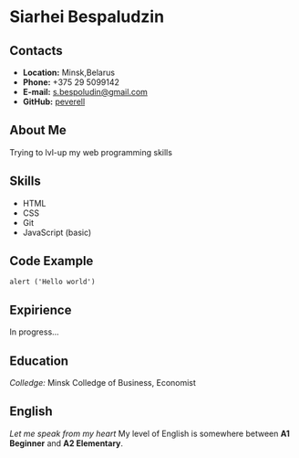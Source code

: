 # **Siarhei Bespaludzin**

## **Contacts**

* **Location:** Minsk,Belarus
* **Phone:** +375 29 5099142
* **E-mail:** s.bespoludin@gmail.com
* **GitHub:** [peverell](https://github.com/peverell)

## **About Me**
Trying to lvl-up my web programming skills
## **Skills**
* HTML
* CSS
* Git
* JavaScript (basic)

## **Code Example**
```
alert ('Hello world')
```

## **Expirience**
In progress...

## **Education**
*Colledge:* Minsk Colledge of Business, Economist

## **English**
*Let me speak from my heart*
My level of English is somewhere between **A1 Beginner** and **A2 Elementary**.
